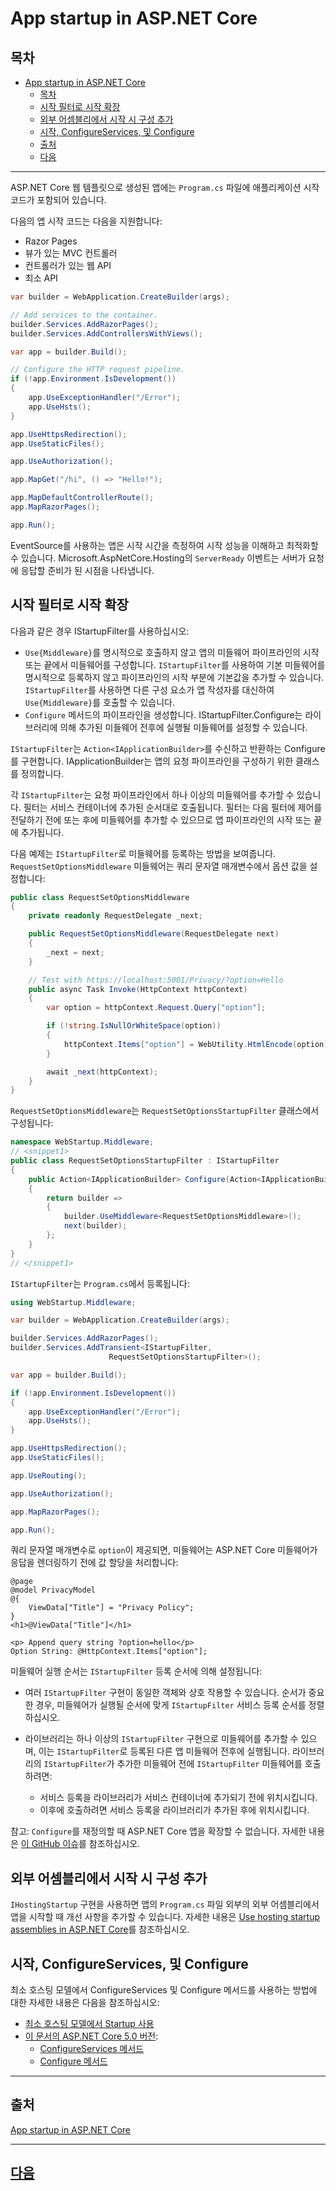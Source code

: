 # App startup in ASP.NET Core

## 목차
- [App startup in ASP.NET Core](#app-startup-in-aspnet-core)
  - [목차](#목차)
  - [시작 필터로 시작 확장](#시작-필터로-시작-확장)
  - [외부 어셈블리에서 시작 시 구성 추가](#외부-어셈블리에서-시작-시-구성-추가)
  - [시작, ConfigureServices, 및 Configure](#시작-configureservices-및-configure)
  - [출처](#출처)
  - [다음](#다음)

---

ASP.NET Core 웹 템플릿으로 생성된 앱에는 `Program.cs` 파일에 애플리케이션 시작 코드가 포함되어 있습니다.

다음의 앱 시작 코드는 다음을 지원합니다:

* Razor Pages
* 뷰가 있는 MVC 컨트롤러
* 컨트롤러가 있는 웹 API
* 최소 API

```C#
var builder = WebApplication.CreateBuilder(args);

// Add services to the container.
builder.Services.AddRazorPages();
builder.Services.AddControllersWithViews();

var app = builder.Build();

// Configure the HTTP request pipeline.
if (!app.Environment.IsDevelopment())
{
    app.UseExceptionHandler("/Error");
    app.UseHsts();
}

app.UseHttpsRedirection();
app.UseStaticFiles();

app.UseAuthorization();

app.MapGet("/hi", () => "Hello!");

app.MapDefaultControllerRoute();
app.MapRazorPages();

app.Run();
```

EventSource를 사용하는 앱은 시작 시간을 측정하여 시작 성능을 이해하고 최적화할 수 있습니다. Microsoft.AspNetCore.Hosting의 `ServerReady` 이벤트는 서버가 요청에 응답할 준비가 된 시점을 나타냅니다.

## 시작 필터로 시작 확장

다음과 같은 경우 IStartupFilter를 사용하십시오:

* `Use{Middleware}`를 명시적으로 호출하지 않고 앱의 미들웨어 파이프라인의 시작 또는 끝에서 미들웨어를 구성합니다. `IStartupFilter`를 사용하여 기본 미들웨어를 명시적으로 등록하지 않고 파이프라인의 시작 부분에 기본값을 추가할 수 있습니다. `IStartupFilter`를 사용하면 다른 구성 요소가 앱 작성자를 대신하여 `Use{Middleware}`를 호출할 수 있습니다.
* `Configure` 메서드의 파이프라인을 생성합니다. IStartupFilter.Configure는 라이브러리에 의해 추가된 미들웨어 전후에 실행될 미들웨어를 설정할 수 있습니다.

`IStartupFilter`는 `Action<IApplicationBuilder>`를 수신하고 반환하는 Configure를 구현합니다. IApplicationBuilder는 앱의 요청 파이프라인을 구성하기 위한 클래스를 정의합니다.

각 `IStartupFilter`는 요청 파이프라인에서 하나 이상의 미들웨어를 추가할 수 있습니다. 필터는 서비스 컨테이너에 추가된 순서대로 호출됩니다. 필터는 다음 필터에 제어를 전달하기 전에 또는 후에 미들웨어를 추가할 수 있으므로 앱 파이프라인의 시작 또는 끝에 추가됩니다.

다음 예제는 `IStartupFilter`로 미들웨어를 등록하는 방법을 보여줍니다. `RequestSetOptionsMiddleware` 미들웨어는 쿼리 문자열 매개변수에서 옵션 값을 설정합니다:

```c#
public class RequestSetOptionsMiddleware
{
    private readonly RequestDelegate _next;

    public RequestSetOptionsMiddleware(RequestDelegate next)
    {
        _next = next;
    }

    // Test with https://localhost:5001/Privacy/?option=Hello
    public async Task Invoke(HttpContext httpContext)
    {
        var option = httpContext.Request.Query["option"];

        if (!string.IsNullOrWhiteSpace(option))
        {
            httpContext.Items["option"] = WebUtility.HtmlEncode(option);
        }

        await _next(httpContext);
    }
}
```

`RequestSetOptionsMiddleware`는 `RequestSetOptionsStartupFilter` 클래스에서 구성됩니다:

```c#
namespace WebStartup.Middleware;
// <snippet1>
public class RequestSetOptionsStartupFilter : IStartupFilter
{
    public Action<IApplicationBuilder> Configure(Action<IApplicationBuilder> next)
    {
        return builder =>
        {
            builder.UseMiddleware<RequestSetOptionsMiddleware>();
            next(builder);
        };
    }
}
// </snippet1>
```

`IStartupFilter`는 `Program.cs`에서 등록됩니다:

```c#
using WebStartup.Middleware;

var builder = WebApplication.CreateBuilder(args);

builder.Services.AddRazorPages();
builder.Services.AddTransient<IStartupFilter,
                      RequestSetOptionsStartupFilter>();

var app = builder.Build();

if (!app.Environment.IsDevelopment())
{
    app.UseExceptionHandler("/Error");
    app.UseHsts();
}

app.UseHttpsRedirection();
app.UseStaticFiles();

app.UseRouting();

app.UseAuthorization();

app.MapRazorPages();

app.Run();
```

쿼리 문자열 매개변수로 `option`이 제공되면, 미들웨어는 ASP.NET Core 미들웨어가 응답을 렌더링하기 전에 값 할당을 처리합니다:

```CSHTML
@page
@model PrivacyModel
@{
    ViewData["Title"] = "Privacy Policy";
}
<h1>@ViewData["Title"]</h1>

<p> Append query string ?option=hello</p>
Option String: @HttpContext.Items["option"];
```

미들웨어 실행 순서는 `IStartupFilter` 등록 순서에 의해 설정됩니다:

* 여러 `IStartupFilter` 구현이 동일한 객체와 상호 작용할 수 있습니다. 순서가 중요한 경우, 미들웨어가 실행될 순서에 맞게 `IStartupFilter` 서비스 등록 순서를 정렬하십시오.
* 라이브러리는 하나 이상의 `IStartupFilter` 구현으로 미들웨어를 추가할 수 있으며, 이는 `IStartupFilter`로 등록된 다른 앱 미들웨어 전후에 실행됩니다. 라이브러리의 `IStartupFilter`가 추가한 미들웨어 전에 `IStartupFilter` 미들웨어를 호출하려면:

  * 서비스 등록을 라이브러리가 서비스 컨테이너에 추가되기 전에 위치시킵니다.
  * 이후에 호출하려면 서비스 등록을 라이브러리가 추가된 후에 위치시킵니다.

참고: `Configure`를 재정의할 때 ASP.NET Core 앱을 확장할 수 없습니다. 자세한 내용은 [이 GitHub 이슈](https://github.com/dotnet/aspnetcore/issues/45372)를 참조하십시오.

## 외부 어셈블리에서 시작 시 구성 추가

`IHostingStartup` 구현을 사용하면 앱의 `Program.cs` 파일 외부의 외부 어셈블리에서 앱을 시작할 때 개선 사항을 추가할 수 있습니다. 자세한 내용은 [Use hosting startup assemblies in ASP.NET Core](https://learn.microsoft.com/en-us/aspnet/core/fundamentals/host/platform-specific-configuration?view=aspnetcore-8.0)를 참조하십시오.

## 시작, ConfigureServices, 및 Configure

최소 호스팅 모델에서 ConfigureServices 및 Configure 메서드를 사용하는 방법에 대한 자세한 내용은 다음을 참조하십시오:

* [최소 호스팅 모델에서 Startup 사용]([xref:migration/50-to-60#smhm](https://learn.microsoft.com/en-us/aspnet/core/migration/50-to-60?view=aspnetcore-8.0#smhm))
* [이 문서의 ASP.NET Core 5.0 버전]([?view=aspnetcore-5.0&preserve-view=true#the-startup-class](https://learn.microsoft.com/en-us/aspnet/core/fundamentals/startup?view=aspnetcore-5.0&preserve-view=true#the-startup-class)):
  * [ConfigureServices 메서드]([?view=aspnetcore-5.0&preserve-view=true#the-configureservices-method](https://learn.microsoft.com/en-us/aspnet/core/fundamentals/startup?view=aspnetcore-5.0&preserve-view=true#the-configureservices-method))
  * [Configure 메서드]([?view=aspnetcore-5.0&preserve-view=true#the-configure-method](https://learn.microsoft.com/en-us/aspnet/core/fundamentals/startup?view=aspnetcore-5.0&preserve-view=true#the-configure-method))

---
## 출처
[App startup in ASP.NET Core](https://learn.microsoft.com/en-us/aspnet/core/fundamentals/startup?view=aspnetcore-8.0)

---
## [다음](./03_Dependency_injection.md)
